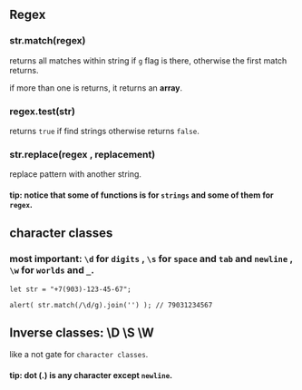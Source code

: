 ## Regex


### str.match(regex)

returns all matches within string if `g` flag is there, otherwise the first match returns.

if more than one is returns, it returns an **array**.

### regex.test(str)

returns `true` if find strings otherwise returns `false`.

### str.replace(regex , replacement)

replace pattern with another string.

#### tip: notice that some of functions is for `strings` and some of them for `regex`.


## character classes

### most important: `\d` for `digits` , `\s` for `space` and `tab` and `newline` , `\w` for `worlds` and `_`.

```
let str = "+7(903)-123-45-67";

alert( str.match(/\d/g).join('') ); // 79031234567
```


## Inverse classes: \D \S \W

like a not gate for `character classes`.

#### tip: dot (.) is any character except `newline`.

